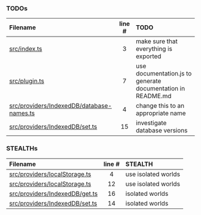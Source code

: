 ### TODOs
| Filename | line # | TODO
|:------|:------:|:------
| [src/index.ts](src/index.ts#L3) | 3 | make sure that everything is exported
| [src/plugin.ts](src/plugin.ts#L7) | 7 | use documentation.js to generate documentation in README.md
| [src/providers/IndexedDB/database-names.ts](src/providers/IndexedDB/database-names.ts#L4) | 4 | change this to an appropriate name
| [src/providers/IndexedDB/set.ts](src/providers/IndexedDB/set.ts#L15) | 15 | investigate database versions

### STEALTHs
| Filename | line # | STEALTH
|:------|:------:|:------
| [src/providers/localStorage.ts](src/providers/localStorage.ts#L4) | 4 | use isolated worlds
| [src/providers/localStorage.ts](src/providers/localStorage.ts#L12) | 12 | use isolated worlds
| [src/providers/IndexedDB/get.ts](src/providers/IndexedDB/get.ts#L16) | 16 | isolated worlds
| [src/providers/IndexedDB/set.ts](src/providers/IndexedDB/set.ts#L14) | 14 | isolated worlds
